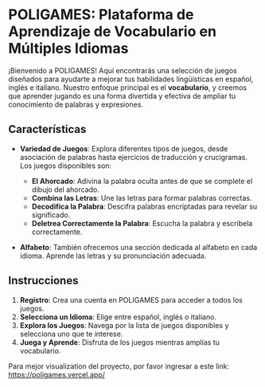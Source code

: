 # POLIGAMES: Plataforma de Aprendizaje de Vocabulario en Múltiples Idiomas

¡Bienvenido a POLIGAMES! Aquí encontrarás una selección de juegos diseñados para ayudarte a mejorar tus habilidades lingüísticas en español, inglés e italiano. Nuestro enfoque principal es el **vocabulario**, y creemos que aprender jugando es una forma divertida y efectiva de ampliar tu conocimiento de palabras y expresiones.

## Características

- **Variedad de Juegos**: Explora diferentes tipos de juegos, desde asociación de palabras hasta ejercicios de traducción y crucigramas. Los juegos disponibles son:

  - **El Ahorcado**: Adivina la palabra oculta antes de que se complete el dibujo del ahorcado.
  - **Combina las Letras**: Une las letras para formar palabras correctas.
  - **Decodifica la Palabra**: Descifra palabras encriptadas para revelar su significado.
  - **Deletrea Correctamente la Palabra**: Escucha la palabra y escríbela correctamente.

- **Alfabeto**: También ofrecemos una sección dedicada al alfabeto en cada idioma. Aprende las letras y su pronunciación adecuada.

## Instrucciones

1. **Registro**: Crea una cuenta en POLIGAMES para acceder a todos los juegos.
2. **Selecciona un Idioma**: Elige entre español, inglés o italiano.
3. **Explora los Juegos**: Navega por la lista de juegos disponibles y selecciona uno que te interese.
4. **Juega y Aprende**: Disfruta de los juegos mientras amplías tu vocabulario.


Para mejor visualization del proyecto, por favor ingresar a este link: https://poligames.vercel.app/